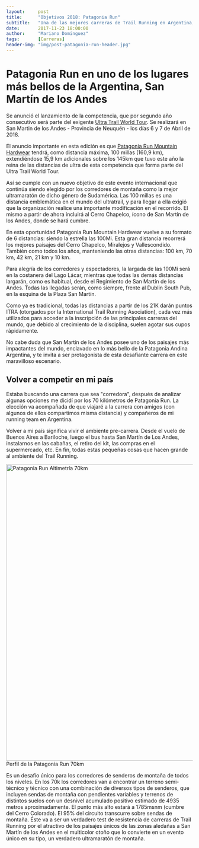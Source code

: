 ```yaml
---
layout:     post
title:      "Objetivos 2018: Patagonia Run"
subtitle:   "Una de las mejores carreras de Trail Running en Argentina, con base en San Martín de Los Andes"
date:       2017-11-23 18:00:00
author:     "Mariano Dominguez"
tags:       [Carreras]
header-img: "img/post-patagonia-run-header.jpg"
---
```


<h1 id="patagonia-run-en-uno-de-los-lugares-mas-bellos-de-la-largentina-san-martin-de-los-andes-">Patagonia Run en uno de los lugares más bellos de la Argentina, San Martín de los Andes</h1>

<p>Se anunció el lanzamiento de la competencia, que por segundo año consecutivo será parte del exigente <a href="http://www.ultratrail-worldtour.com/">Ultra Trail World Tour</a>. Se realizará en San Martin de los Andes - Provincia de Neuquén - los días 6 y 7 de Abril de 2018.</p>

<p>El anuncio importante en esta edición es que <a href="https://www.patagoniarun.com/">Patagonia Run Mountain Hardwear</a> tendrá, como distancia máxima, 100 millas (160,9 km), extendiéndose 15,9 km adicionales sobre los 145km que tuvo este año la reina de las distancias de ultra de esta competencia que forma parte del Ultra Trail World Tour.</p>

<p>Así se cumple con un nuevo objetivo de este evento internacional que continúa siendo elegido por los corredores de montaña como la mejor ultramaratón de dicho género de Sudamérica.
Las 100 millas es una distancia emblemática en el mundo del ultratrail, y para llegar a ella exigió que la organización realice una importante modificación en el recorrido. El mismo a partir de ahora incluirá al Cerro Chapelco, ícono de San Martín de los Andes, donde se hará cumbre.</p>

<p>En esta oportunidad Patagonia Run Mountain Hardwear vuelve a su formato de 6 distancias: siendo la estrella las 100Mi. Esta gran distancia recorrerá los mejores paisajes del Cerro Chapelco, Miralejos y Vallescondido. También como todos los años, manteniendo las otras distancias: 100 km, 70 km, 42 km, 21 km y 10 km.</p>

<p>Para alegría de los corredores y espectadores, la largada de las 100Mi será en la costanera del Lago Lácar, mientras que todas las demás distancias largarán, como es habitual, desde el Regimiento de San Martin de los Andes. Todas las llegadas serán, como siempre, frente al Dublin South Pub, en la esquina de la Plaza San Martín.</p>

<p>Como ya es tradicional, todas las distancias a partir de los 21K darán puntos ITRA (otorgados por la International Trail Running Asociation), cada vez más utilizados para acceder a la inscripción de las principales carreras del mundo, que debido al crecimiento de la disciplina, suelen agotar sus cupos rápidamente.</p>

<p>No cabe duda que San Martín de los Andes posee uno de los paisajes más impactantes del mundo, enclavado en lo más bello de la Patagonia Andina Argentina, y te invita a ser protagonista de esta desafiante carrera en este maravilloso escenario.</p>

<h2 id="volver-a-competir-en-mi-pais-">Volver a competir en mi país</h2>

<p>Estaba buscando una carrera que sea "corredora", después de analizar algunas opciones me dicidí por los 70 kilómetros de Patagonia Run. La elección va acompañada de que viajaré a la carrera con amigos (con algunos de ellos compartimos misma distancia) y compañeros de mi running team en Argentina.</p>

<p>Volver a mi país significa vivir el ambiente pre-carrera. Desde el vuelo de Buenos Aires a Bariloche, luego el bus hasta San Martín de Los Andes, instalarnos en las cabañas, el retiro del kit, las compras en el supermercado, etc. En fin, todas estas pequeñas cosas que hacen grande al ambiente del Trail Running.</p>

<img src="{{ site.baseurl }}/img/post-patagonia-run-altimetria-70k.png" alt="Patagonia Run Altimetría 70km" width="800">
<span class="caption text-muted">Perfil de la Patagonia Run 70km</span>

<p>Es un desafío único para los corredores de senderos de montaña de todos los niveles. En los 70k los corredores van a encontrar un terreno semi-técnico y técnico con una combinación de diversos tipos de senderos, que incluyen sendas de montaña con pendientes variables y terrenos de distintos suelos con	un desnivel	acumulado	positivo estimado de 4935 metros aproximadamente. El punto más alto estará a 1785msnm (cumbre del Cerro Colorado). El 95% del circuito transcurre sobre sendas de montaña. Éste va a ser un verdadero test de resistencia de carreras de Trail Running por el atractivo de los paisajes únicos	de las zonas aledañas a San Martín de los Andes en el multicolor otoño que lo convierte en un evento único en su tipo, un verdadero ultramaratón de montaña.</p>
